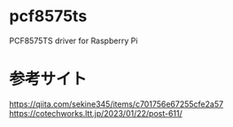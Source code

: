 # pcf8575ts
PCF8575TS driver for Raspberry Pi

# 参考サイト
https://qiita.com/sekine345/items/c701756e67255cfe2a57
https://cotechworks.ltt.jp/2023/01/22/post-611/